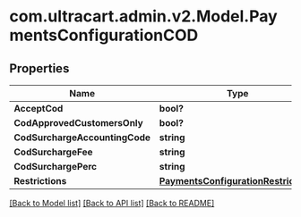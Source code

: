 # com.ultracart.admin.v2.Model.PaymentsConfigurationCOD
## Properties

Name | Type | Description | Notes
------------ | ------------- | ------------- | -------------
**AcceptCod** | **bool?** |  | [optional] 
**CodApprovedCustomersOnly** | **bool?** |  | [optional] 
**CodSurchargeAccountingCode** | **string** |  | [optional] 
**CodSurchargeFee** | **string** |  | [optional] 
**CodSurchargePerc** | **string** |  | [optional] 
**Restrictions** | [**PaymentsConfigurationRestrictions**](PaymentsConfigurationRestrictions.md) |  | [optional] 


[[Back to Model list]](../README.md#documentation-for-models) [[Back to API list]](../README.md#documentation-for-api-endpoints) [[Back to README]](../README.md)

